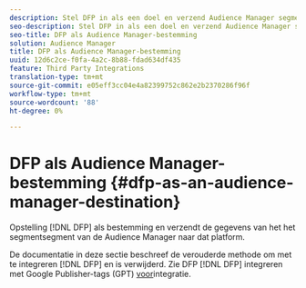 ```yaml
---
description: Stel DFP in als een doel en verzend Audience Manager segmentgegevens naar dat platform.
seo-description: Stel DFP in als een doel en verzend Audience Manager segmentgegevens naar dat platform.
seo-title: DFP als Audience Manager-bestemming
solution: Audience Manager
title: DFP als Audience Manager-bestemming
uuid: 12d6c2ce-f0fa-4a2c-8b88-fdad634df435
feature: Third Party Integrations
translation-type: tm+mt
source-git-commit: e05eff3cc04e4a82399752c862e2b2370286f96f
workflow-type: tm+mt
source-wordcount: '88'
ht-degree: 0%

---
```



# DFP als Audience Manager-bestemming {#dfp-as-an-audience-manager-destination}

Opstelling [!DNL DFP] als bestemming en verzendt de gegevens van het het segmentsegment van de Audience Manager naar dat platform.

De documentatie in deze sectie beschreef de verouderde methode om met te integreren [!DNL DFP] en is verwijderd. Zie DFP [!DNL DFP] integreren met Google Publisher-tags (GPT) [voor](../integration/gpt-aam-destination/gpt-aam-requirements.md)integratie.
